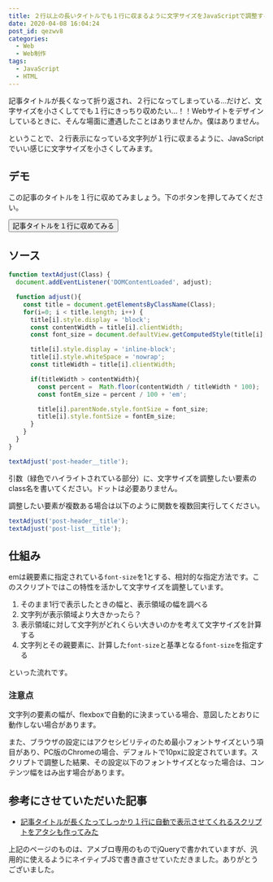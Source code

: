 ```yaml
---
title: ２行以上の長いタイトルでも１行に収まるように文字サイズをJavaScriptで調整する
date: 2020-04-08 16:04:24
post_id: qezwv8
categories:
  - Web
  - Web制作
tags:
  - JavaScript
  - HTML
---
```


記事タイトルが長くなって折り返され、２行になってしまっている...だけど、文字サイズを小さくしてでも１行にきっちり収めたい...！！Webサイトをデザインしているときに、そんな場面に遭遇したことはありませんか。僕はありません。

ということで、２行表示になっている文字列が１行に収まるように、JavaScriptでいい感じに文字サイズを小さくしてみます。

## デモ

この記事のタイトルを１行に収めてみましょう。下のボタンを押してみてください。

<button class="btn" onclick="textAdjust('post__title')">記事タイトルを１行に収めてみる</button>



## ソース

```javascript
function textAdjust(Class) {
  document.addEventListener('DOMContentLoaded', adjust);

  function adjust(){
    const title = document.getElementsByClassName(Class);
    for(i=0; i < title.length; i++) {
      title[i].style.display = 'block';
      const contentWidth = title[i].clientWidth;
      const font_size = document.defaultView.getComputedStyle(title[i], null).fontSize;

      title[i].style.display = 'inline-block';
      title[i].style.whiteSpace = 'nowrap';
      const titleWidth = title[i].clientWidth;

      if(titleWidth > contentWidth){
        const percent =  Math.floor(contentWidth / titleWidth * 100);
        const fontEm_size = percent / 100 + 'em';

        title[i].parentNode.style.fontSize = font_size;
        title[i].style.fontSize = fontEm_size;
      }
    }
  }
}
```

```javascript
textAdjust('post-header__title');
```

引数（緑色でハイライトされている部分）に、文字サイズを調整したい要素のclass名を書いてください。ドットは必要ありません。

調整したい要素が複数ある場合は以下のように関数を複数回実行してください。

```javascript
textAdjust('post-header__title');
textAdjust('post-list__title');
```

## 仕組み

emは親要素に指定されている`font-size`を1とする、相対的な指定方法です。このスクリプトではこの特性を活かして文字サイズを調整しています。

1. そのまま1行で表示したときの幅と、表示領域の幅を調べる
2. 文字列が表示領域より大きかったら？
3. 表示領域に対して文字列がどれくらい大きいのかを考えて文字サイズを計算する
4. 文字列とその親要素に、計算した`font-size`と基準となる`font-size`を指定する

といった流れです。



### 注意点

文字列の要素の幅が、flexboxで自動的に決まっている場合、意図したとおりに動作しない場合があります。

また、ブラウザの設定にはアクセシビリティのため最小フォントサイズという項目があり、PC版のChromeの場合、デフォルトで10pxに設定されています。スクリプトで調整した結果、その設定以下のフォントサイズとなった場合は、コンテンツ幅をはみ出す場合があります。


## 参考にさせていただいた記事

- [記事タイトルが長くたってしっかり１行に自動で表示させてくれるスクリプトをアタシも作ってみた](https://ameblo.jp/gegebax/entry-11450077338.html)

上記のページのものは、アメブロ専用のものでjQueryで書かれていますが、汎用的に使えるようにネイティブJSで書き直させていただきました。ありがとうございました。


<script>
function textAdjust(Class) {
    const title = document.getElementsByClassName(Class);
    for(i=0; i < title.length; i++) {
      title[i].style.display = 'block';
      const contentWidth = title[i].clientWidth;
      const font_size = document.defaultView.getComputedStyle(title[i], null).fontSize;

      title[i].style.display = 'inline-block';
      title[i].style.whiteSpace = 'nowrap';
      const titleWidth = title[i].clientWidth;

      if(titleWidth > contentWidth){
        const percent =  Math.floor(contentWidth / titleWidth * 100);
        const fontEm_size = percent / 100 + 'em';

        title[i].parentNode.style.fontSize = font_size;
        title[i].style.fontSize = fontEm_size;
      }
    }
    document.querySelector('.post__meta').style.fontSize = '14px';
}
</script>
